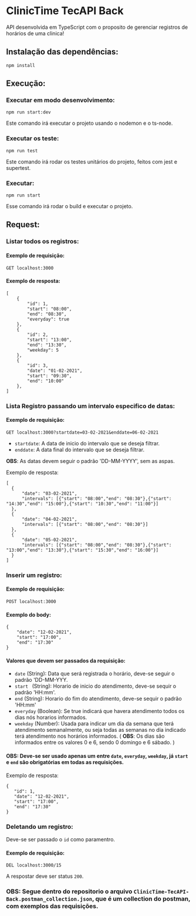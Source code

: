 # **ClinicTime TecAPI Back**

API desenvolvida em TypeScript com o proposito de gerenciar registros de horários de uma clinica!

## Instalação das dependências:

```
npm install
```

## Execução:

### Executar em modo desenvolvimento:
```
npm run start:dev
```

Este comando irá executar o projeto usando o nodemon e o ts-node.

### Executar os teste:
```
npm run test
```

Este comando irá rodar os testes unitários do projeto, feitos com jest e supertest.

### Executar: 
```
npm run start
```

Esse comando irá rodar o build e executar o projeto.

## Request:

### Listar todos os registros:

#### Exemplo de requisição:
``` 
GET localhost:3000
```

#### Exemplo de resposta:
```
[
    {
        "id": 1,
        "start": "08:00",
        "end": "08:30",
        "everyday": true
    },
    {
        "id": 2,
        "start": "13:00",
        "end": "13:30",
        "weekday": 5
    },
    {
        "id": 3,
        "date": "01-02-2021",
        "start": "09:30",
        "end": "10:00"
    },
]
```

### Lista Registro passando um intervalo especifico de datas:
#### Exemplo de requisição:
``` 
GET localhost:3000?startdate=03-02-2021&enddate=06-02-2021
```
- ``startdate``: A data de inicio do intervalo que se deseja filtrar.
- ``enddate``: A data final do intervalo que se deseja filtrar.

**OBS**: As datas devem seguir o padrão 'DD-MM-YYYY', sem as aspas.

Exemplo de resposta:
```
[
  {
      "date": "03-02-2021",
      "intervals": [{"start": "08:00","end": "08:30"},{"start": "14:30","end": "15:00"},{"start": "10:30","end": "11:00"}]
  },
  {
      "date": "04-02-2021",
      "intervals": [{"start": "08:00","end": "08:30"}]
  },
  {
      "date": "05-02-2021",
      "intervals": [{"start": "08:00","end": "08:30"},{"start": "13:00","end": "13:30"},{"start": "15:30","end": "16:00"}]
  }
]
```
### Inserir um registro:
#### Exemplo de requisição:
``` 
POST localhost:3000
```
#### Exemplo do body:
```
{
    "date": "12-02-2021",
    "start": "17:00",
    "end": "17:30"
}
```

#### Valores que devem ser passados da requisição:

 - ``date`` (String): Data que será registrada o horário, deve-se seguir o padrão 'DD-MM-YYY.
 - ``start `` (String):  Horario de inicio do atendimento, deve-se sequir o padrão 'HH:mm'.
 - ``end`` (String): Horario do fim do atendimento, deve-se sequir o padrão 'HH:mm'
 - ``everyday`` (Boolean): Se true indicará que havera atendimento todos os dias nós horarios informados.
 - ``weekday`` (Number): Usada para indicar um dia da semana que terá atendimento semanalmente, ou seja todas as semanas no dia indicado terá atendimento nos horários informados. ( **OBS**: Os dias são informados entre os valores 0 e 6, sendo 0 domingo e 6 sábado. )

 #### **OBS**: Deve-se ser usado apenas um entre ``date``, ``everyday``, ``weekday``, já ``start`` e ``end`` são obrigatórias em todas as requisições.

 Exemplo de resposta:
 ``` 
{
    "id": 1,
    "date": "12-02-2021",
    "start": "17:00",
    "end": "17:30"
}
```

### Deletando um registro:
Deve-se ser passado o ``id`` como paramentro.
#### Exemplo de requisição:
``` 
DEL localhost:3000/15
```
A respostar deve ser status `200`.

### **OBS**: Segue dentro do repositorio o arquivo ``ClinicTime-TecAPI-Back.postman_collection.json``, que é um collection do postman, com exemplos das requisições.
